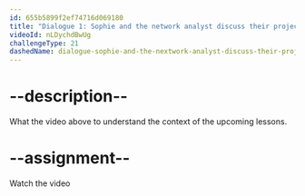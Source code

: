 ```yaml
---
id: 655b5899f2ef74716d069180
title: "Dialogue 1: Sophie and the network analyst discuss their projects"
videoId: nLDychdBwUg
challengeType: 21
dashedName: dialogue-sophie-and-the-nextwork-analyst-discuss-their-projects
---
```


# --description--

What the video above to understand the context of the upcoming lessons.

# --assignment--

Watch the video
